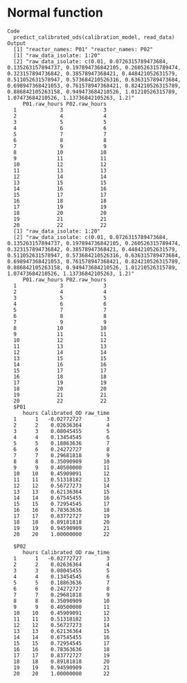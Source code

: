 # Normal function

    Code
      predict_calibrated_ods(calibration_model, read_data)
    Output
      [1] "reactor_names: P01" "reactor_names: P02"
      [1] "raw_data_isolate: 1:20"                                                                                                                                                                                                                                                                                                                                                           
      [2] "raw_data_isolate: c(0.01, 0.0726315789473684, 0.135263157894737, 0.197894736842105, 0.260526315789474, 0.323157894736842, 0.38578947368421, 0.448421052631579, 0.511052631578947, 0.573684210526316, 0.636315789473684, 0.698947368421053, 0.761578947368421, 0.824210526315789, 0.886842105263158, 0.949473684210526, 1.01210526315789, 1.07473684210526, 1.13736842105263, 1.2)"
         P01.raw_hours P02.raw_hours
      1              3             3
      2              4             4
      3              5             5
      4              6             6
      5              7             7
      6              8             8
      7              9             9
      8             10            10
      9             11            11
      10            12            12
      11            13            13
      12            14            14
      13            15            15
      14            16            16
      15            17            17
      16            18            18
      17            19            19
      18            20            20
      19            21            21
      20            22            22
      [1] "raw_data_isolate: 1:20"                                                                                                                                                                                                                                                                                                                                                           
      [2] "raw_data_isolate: c(0.01, 0.0726315789473684, 0.135263157894737, 0.197894736842105, 0.260526315789474, 0.323157894736842, 0.38578947368421, 0.448421052631579, 0.511052631578947, 0.573684210526316, 0.636315789473684, 0.698947368421053, 0.761578947368421, 0.824210526315789, 0.886842105263158, 0.949473684210526, 1.01210526315789, 1.07473684210526, 1.13736842105263, 1.2)"
         P01.raw_hours P02.raw_hours
      1              3             3
      2              4             4
      3              5             5
      4              6             6
      5              7             7
      6              8             8
      7              9             9
      8             10            10
      9             11            11
      10            12            12
      11            13            13
      12            14            14
      13            15            15
      14            16            16
      15            17            17
      16            18            18
      17            19            19
      18            20            20
      19            21            21
      20            22            22
      $P01
         hours Calibrated_OD raw_time
      1      1   -0.02772727        3
      2      2    0.02636364        4
      3      3    0.08045455        5
      4      4    0.13454545        6
      5      5    0.18863636        7
      6      6    0.24272727        8
      7      7    0.29681818        9
      8      8    0.35090909       10
      9      9    0.40500000       11
      10    10    0.45909091       12
      11    11    0.51318182       13
      12    12    0.56727273       14
      13    13    0.62136364       15
      14    14    0.67545455       16
      15    15    0.72954545       17
      16    16    0.78363636       18
      17    17    0.83772727       19
      18    18    0.89181818       20
      19    19    0.94590909       21
      20    20    1.00000000       22
      
      $P02
         hours Calibrated_OD raw_time
      1      1   -0.02772727        3
      2      2    0.02636364        4
      3      3    0.08045455        5
      4      4    0.13454545        6
      5      5    0.18863636        7
      6      6    0.24272727        8
      7      7    0.29681818        9
      8      8    0.35090909       10
      9      9    0.40500000       11
      10    10    0.45909091       12
      11    11    0.51318182       13
      12    12    0.56727273       14
      13    13    0.62136364       15
      14    14    0.67545455       16
      15    15    0.72954545       17
      16    16    0.78363636       18
      17    17    0.83772727       19
      18    18    0.89181818       20
      19    19    0.94590909       21
      20    20    1.00000000       22
      

